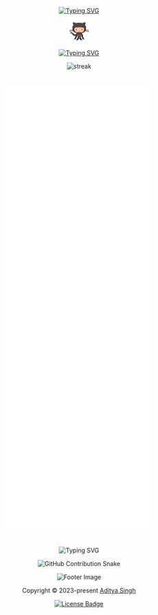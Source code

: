 <!-- Initial Section -->
<div align="center">
  
  <!-- Introduction -->
  [![Typing SVG](https://readme-typing-svg.demolab.com?font=Fira+Code&size=34&duration=5000&pause=1000&center=true&repeat=true&width=435&lines=Hi%2C+I'm+Aditya+Singh)](https://github.com/EchoSingh)
  
  <img src="octocat.gif" alt="octocat" width="50" />

  <!-- Connect Section -->
  [![Typing SVG](https://readme-typing-svg.demolab.com?font=Fira+Code&duration=2000&pause=8000&center=true&repeat=false&width=435&lines=Connect)](https://linktr.ee/Aditya.Singh.R)

</div>
<div align="center">
 <img src="https://github-readme-streak-stats-seven-azure.vercel.app?user=EchoSingh&theme=tokyonight-duo&hide_border=true&border_radius=2" alt="streak">
</div>
<!--  
</div>
<div align="center">
 <img src="https://lanyard.kyrie25.dev/api/1305957634700083212?useDisplayName=true&bg=00000000&waveColor=36BCF7&waveSpotifyColor=36BCF7" alt="Discord Status">
</div>
 <!-- Main Content Section -->
 
<!-- <div align="center">

  <table>
    <tr>
      <td align="center" width="50%">
        <h4>Discord</h4>
        <img src="https://lanyard.kyrie25.dev/api/1305957634700083212" alt="Discord Status">
        <h4>Holopin badges</h4>
        <img src="https://holopin.me/adi_s" height="200" alt="Holopin badges">
        <h4>Stack Overflow</h4>
        <img src="https://github-readme-stackoverflow.vercel.app/?userID=23373756&theme=dark" height="200" alt="Stack Overflow">
      </td>
      <td align="center" width="50%">
        <h3>GitHub Metrics</h3>
        <img src="github-metrics-main.svg" alt="GitHub Metrics">
      </td>
    </tr>

#
-->

<!--
</div>
<div align="center">
 <img src="https://spotify-recently-played-readme.vercel.app/api?user=31k4lyljbzoywe75iwn2sdugx7wq&count=1" alt="Music Status">
</div>
<!-- Bottom Section -->

#
<div align="center">
<img src="github-metrics-main.svg" alt="GitHub Metrics">
</div>

#
<div align="center">
  
  <!-- Typing Animation -->
  ![Typing SVG](https://readme-typing-svg.demolab.com?font=Fira+Code&size=25&pause=1000&center=true&width=435&lines=Contributions+under+Attack+!!)
  
  <!-- GitHub Contribution Snake -->
  ![GitHub Contribution Snake](https://github.com/EchoSingh/EchoSingh/blob/output/snake-cool.svg)
  
  <!-- Footer -->
  <p>
    <img src="https://raw.githubusercontent.com/Long18/Long18/refs/heads/dev/assets/footers/cat_on_line.svg?sanitize=true" alt="Footer Image" />
  </p>
  
  <p>
    Copyright &copy; 2023-present 
    <a href="https://github.com/EchoSingh" target="_blank">Aditya Singh</a>
  </p>
  
  <p>
    <a href="https://github.com/EchoSingh/EchoSingh/blob/main/LICENSE">
      <img src="https://img.shields.io/static/v1.svg?style=for-the-badge&label=License&message=MIT&logoColor=d9e0ee&colorA=363a4f&colorB=b7bdf8" alt="License Badge">
    </a>
  </p>
</div>
